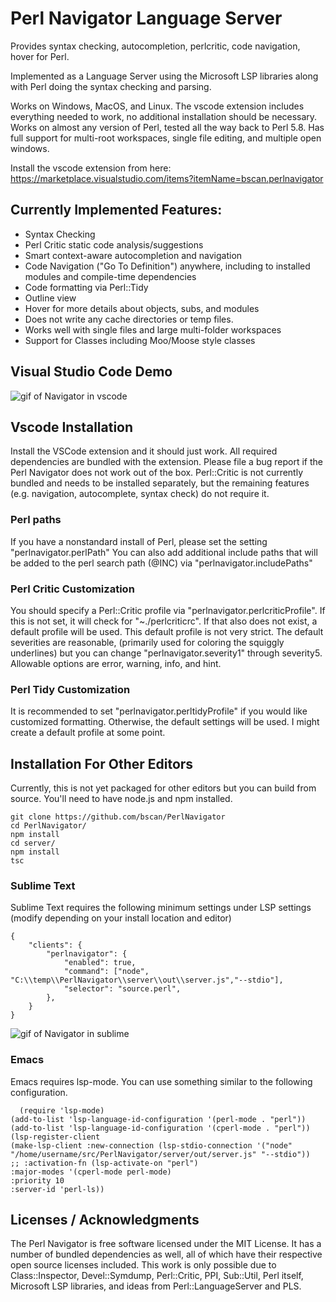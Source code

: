 # Perl Navigator Language Server
Provides syntax checking, autocompletion, perlcritic, code navigation, hover for Perl.

Implemented as a Language Server using the Microsoft LSP libraries along with Perl doing the syntax checking and parsing.  

Works on Windows, MacOS, and Linux. The vscode extension includes everything needed to work, no additional installation should be necessary.
Works on almost any version of Perl, tested all the way back to Perl 5.8. Has full support for multi-root workspaces, single file editing, and multiple open windows.

Install the vscode extension from here: https://marketplace.visualstudio.com/items?itemName=bscan.perlnavigator 

## Currently Implemented Features:
* Syntax Checking
* Perl Critic static code analysis/suggestions
* Smart context-aware autocompletion and navigation
* Code Navigation ("Go To Definition") anywhere, including to installed modules and compile-time dependencies
* Code formatting via Perl::Tidy
* Outline view
* Hover for more details about objects, subs, and modules
* Does not write any cache directories or temp files.
* Works well with single files and large multi-folder workspaces
* Support for Classes including Moo/Moose style classes

## Visual Studio Code Demo

![gif of Navigator in vscode](https://raw.githubusercontent.com/bscan/PerlNavigator/main/Demo.gif)


## Vscode Installation
Install the VSCode extension and it should just work. All required dependencies are bundled with the extension. 
Please file a bug report if the Perl Navigator does not work out of the box.
Perl::Critic is not currently bundled and needs to be installed separately, but the remaining features (e.g. navigation, autocomplete, syntax check) do not require it.


### Perl paths
If you have a nonstandard install of Perl, please set the setting "perlnavigator.perlPath"
You can also add additional include paths that will be added to the perl search path (@INC) via "perlnavigator.includePaths" 


### Perl Critic Customization 
You should specify a Perl::Critic profile via "perlnavigator.perlcriticProfile". If this is not set, it will check for "~./perlcriticrc".
If that also does not exist, a default profile will be used. This default profile is not very strict.
The default severities are reasonable, (primarily used for coloring the squiggly underlines) but you can change "perlnavigator.severity1" through severity5. Allowable options are error, warning, info, and hint.

### Perl Tidy Customization
It is recommended to set "perlnavigator.perltidyProfile" if you would like customized formatting. Otherwise, the default settings will be used. I might create a default profile at some point. 

## Installation For Other Editors
Currently, this is not yet packaged for other editors but you can build from source. You'll need to have node.js and npm installed.
```
git clone https://github.com/bscan/PerlNavigator
cd PerlNavigator/
npm install
cd server/
npm install
tsc
```

### Sublime Text
Sublime Text requires the following minimum settings under LSP settings (modify depending on your install location and editor)
```
{
    "clients": {
        "perlnavigator": {
            "enabled": true,
            "command": ["node", "C:\\temp\\PerlNavigator\\server\\out\\server.js","--stdio"],
            "selector": "source.perl",
        },
    }
}
```

![gif of Navigator in sublime](https://raw.githubusercontent.com/bscan/PerlNavigator/main/images/Sublime.gif)

### Emacs
Emacs requires lsp-mode. You can use something similar to the following configuration. 
```
  (require 'lsp-mode)
(add-to-list 'lsp-language-id-configuration '(perl-mode . "perl"))
(add-to-list 'lsp-language-id-configuration '(cperl-mode . "perl"))
(lsp-register-client
(make-lsp-client :new-connection (lsp-stdio-connection '("node" "/home/username/src/PerlNavigator/server/out/server.js" "--stdio"))
;; :activation-fn (lsp-activate-on "perl")
:major-modes '(cperl-mode perl-mode)
:priority 10
:server-id 'perl-ls))
```

## Licenses / Acknowledgments
The Perl Navigator is free software licensed under the MIT License. It has a number of bundled dependencies as well, all of which have their respective open source licenses included.
This work is only possible due to Class::Inspector, Devel::Symdump, Perl::Critic, PPI, Sub::Util, Perl itself, Microsoft LSP libraries, and ideas from Perl::LanguageServer and PLS.
